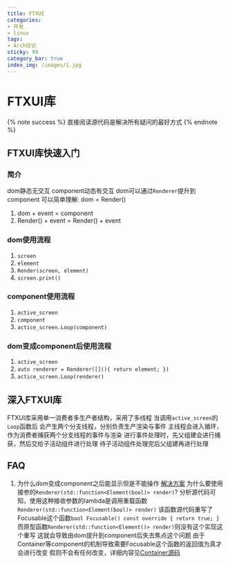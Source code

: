 ```yaml
---
title: FTXUI
categories:
- 开发
- linux
tags:
- Arch日记
sticky: 99
category_bar: true
index_img: /images/1.jpg
---
```

# FTXUI库
{% note success %}
直接阅读源代码是解决所有疑问的最好方式
{% endnote %}
## FTXUI库快速入门
### 简介
dom静态无交互
component动态有交互
dom可以通过`Renderer`提升到component
可以简单理解:
dom = Render()
1. dom + event = component
2. Render() + event = Render() + event
### dom使用流程
1. `screen`
2. `element`
3. `Render(screen, element)`
4. `screen.print()`
### component使用流程
1. `active_screen`
2. `component`
3. `actice_screen.Loop(component)`
### dom变成component后使用流程
1. `active_screen`
2. `auto renderer = Renderer([](){ return element; })`
3. `actice_screen.Loop(renderer)`
## 深入FTXUI库
FTXUI库采用单一消费者多生产者结构，采用了多线程
当调用`active_screen`的`Loop`函数后
会产生两个分支线程，分别负责生产渲染与事件
主线程会进入循环，作为消费者捕获两个分支线程的事件与渲染
进行事件处理时，先父组建会进行捕获，然后交给子活动组件进行处理
待子活动组件处理完后父组建再进行处理
## FAQ
1. 为什么dom变成component之后能显示但是不能操作
[解决方案](https://github.com/ArthurSonzogni/FTXUI/issues/623)
为什么要使用接参的`Renderer(std::function<Element(bool)> render)`?
分析源代码可知，使用这种接收参数的lambda是调用重载函数`Renderer(std::function<Element(bool)> render)`
该函数源代码重写了Focusable这个函数`bool Focusable() const override { return true; }`
而原型函数`Renderer(std::function<Element()> render)`则没有这个实现这个重写
这就会导致由dom提升到component后失去焦点这个问题
由于Container等component的机制导致需要Focusable这个函数的返回值为真才会进行改变
假则不会有任何改变，详细内容见[Container源码](https://arthursonzogni.github.io/FTXUI/container_8cpp_source.html)
